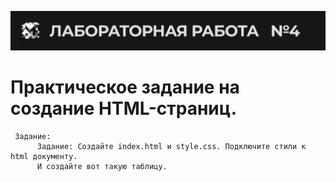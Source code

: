 ![alt MATE Programming Lab](https://github.com/MATE-Programming/Lab_logo/blob/main/lab_4.svg?raw=true)
# Практическое задание на создание HTML-страниц.
     Задание: 
          Задание: Создайте index.html и style.css. Подключите стили к html документу.
          И создайте вот такую таблицу.
          
          
          
          
          
          

